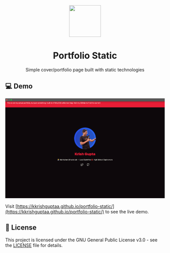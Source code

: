 <div align="center">
  <img src="https://github.com/kkrishguptaa.png" height="100px" width="100px" />
  <br />
  <h1>Portfolio Static</h1>
  <p>Simple cover/portfolio page built with static technologies</p>
</div>

## 💻 Demo

![Screenshot of the static portfolio](https://github.com/kkrishguptaa/portfolio-static/raw/main/assets/screenshots/desktop.png)

Visit [https://kkrishguptaa.github.io/portfolio-static/](https://kkrishguptaa.github.io/portfolio-static/) to see the live demo.

## 📄 License

This project is licensed under the GNU General Public License v3.0 - see the [LICENSE](LICENSE) file for details.
